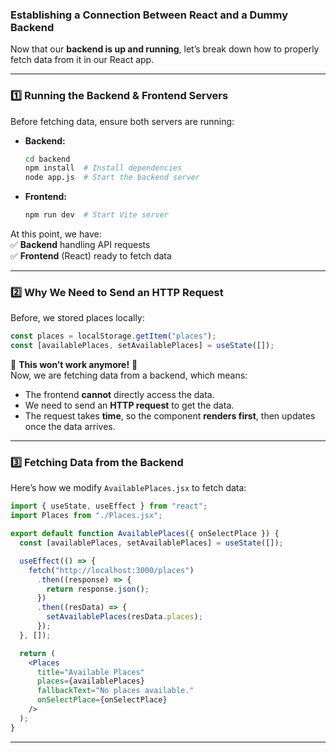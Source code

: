 ### **Establishing a Connection Between React and a Dummy Backend**

Now that our **backend is up and running**, let’s break down how to properly fetch data from it in our React app.

---

### **1️⃣ Running the Backend & Frontend Servers**

Before fetching data, ensure both servers are running:

- **Backend:**
  ```sh
  cd backend
  npm install  # Install dependencies
  node app.js  # Start the backend server
  ```
- **Frontend:**
  ```sh
  npm run dev  # Start Vite server
  ```

At this point, we have:  
✅ **Backend** handling API requests  
✅ **Frontend** (React) ready to fetch data

---

### **2️⃣ Why We Need to Send an HTTP Request**

Before, we stored places locally:

```jsx
const places = localStorage.getItem("places");
const [availablePlaces, setAvailablePlaces] = useState([]);
```

🚨 **This won’t work anymore!** 🚨  
Now, we are fetching data from a backend, which means:

- The frontend **cannot** directly access the data.
- We need to send an **HTTP request** to get the data.
- The request takes **time**, so the component **renders first**, then updates once the data arrives.

---

### **3️⃣ Fetching Data from the Backend**

Here’s how we modify `AvailablePlaces.jsx` to fetch data:

```jsx
import { useState, useEffect } from "react";
import Places from "./Places.jsx";

export default function AvailablePlaces({ onSelectPlace }) {
  const [availablePlaces, setAvailablePlaces] = useState([]);

  useEffect(() => {
    fetch("http://localhost:3000/places")
      .then((response) => {
        return response.json();
      })
      .then((resData) => {
        setAvailablePlaces(resData.places);
      });
  }, []);

  return (
    <Places
      title="Available Places"
      places={availablePlaces}
      fallbackText="No places available."
      onSelectPlace={onSelectPlace}
    />
  );
}
```

---
